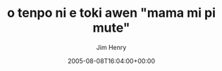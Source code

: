 ---
title: 'o tenpo ni e toki awen "mama mi pi mute"'
posts: 1
hash: 't440'
author: 'Jim Henry'
date: 2005-08-08T16:04:00+00:00
sources:
  - http://forums.tokipona.org/viewtopic.php%3Ft=440.html
---